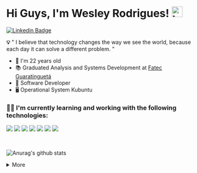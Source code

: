 

# Hi Guys, I'm Wesley Rodrigues! <img src="https://user-images.githubusercontent.com/1303154/88677602-1635ba80-d120-11ea-84d8-d263ba5fc3c0.gif" width="28px" alt="hi">
[![Linkedin Badge](https://img.shields.io/badge/-Wesley%20Rodrigues-273849?style=flat-square&logo=Linkedin&logoColor=41b883&link=https://www.linkedin.com/in/wesleywcr/)](https://www.linkedin.com/in/wesleywcr/) 



**💡** " I believe that technology changes the way we see the world, because each day it can solve a different problem. "

* 📅  I'm 22 years old
*  📚 Graduated Analysis and Systems Development at [Fatec Guaratinguetá](http://www.fatecguaratingueta.edu.br/)
*  🚀 Software Developer
*  🖥️ Operational System  Kubuntu



### 👨‍💻 I'm currently learning and working with the following technologies:

[![](https://img.shields.io/badge/JavaScript-323330?style=for-the-badge&logo=javascript&logoColor=F7DF1E)](#) 
[![](https://img.shields.io/badge/TypeScript-007ACC?style=for-the-badge&logo=typescript&logoColor=white)](#) 
[![](https://img.shields.io/badge/React-20232A?style=for-the-badge&logo=react&logoColor=61DAFB)](#)
[![](https://img.shields.io/badge/next.js-000000?style=for-the-badge&logo=nextdotjs&logoColor=white)](#)
[![](https://img.shields.io/badge/React_Native-20232A?style=for-the-badge&logo=react&logoColor=61DAFB)](#)
[![](https://img.shields.io/badge/CSS3-1572B6?style=for-the-badge&logo=css3&logoColor=white)](#)
[![](https://img.shields.io/badge/styled--components-DB7093?style=for-the-badge&logo=styled-components&logoColor=white)](#)


</br>

![Anurag's github stats](https://github-readme-stats.vercel.app/api?username=wesleywcr&hide=contribs&count_private=true&show_icons=true&theme=vue-dark)


<details>
  <summary>More</summary>
<h1>There is no internet Connecection </h1>

<img src="https://i.ibb.co/X4G17Cn/dino.gif" alt="dino" border="0" />


</details>

